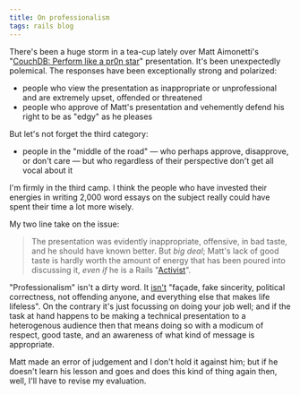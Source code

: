 ```yaml
---
title: On professionalism
tags: rails blog
---
```


There's been a huge storm in a tea-cup lately over Matt Aimonetti's "[CouchDB: Perform like a pr0n star](http://www.slideshare.net/mattetti/couchdb-perform-like-a-pr0n-star)" presentation. It's been unexpectedly polemical. The responses have been exceptionally strong and polarized:

-   people who view the presentation as inappropriate or unprofessional and are extremely upset, offended or threatened
-   people who approve of Matt's presentation and vehemently defend his right to be as "edgy" as he pleases

But let's not forget the third category:

-   people in the "middle of the road" — who perhaps approve, disapprove, or don't care — but who regardless of their perspective don't get all vocal about it

I'm firmly in the third camp. I think the people who have invested their energies in writing 2,000 word essays on the subject really could have spent their time a lot more wisely.

My two line take on the issue:

> The presentation was evidently inappropriate, offensive, in bad taste, and he should have known better. But _big deal_; Matt's lack of good taste is hardly worth the amount of energy that has been poured into discussing it, _even if_ he is a Rails "[Activist](http://rubyonrails.org/activists)".

"Professionalism" isn't a dirty word. It [isn't](http://twitter.com/dhh/status/1631100714) "façade, fake sincerity, political correctness, not offending anyone, and everything else that makes life lifeless". On the contrary it's just focussing on doing your job well; and if the task at hand happens to be making a technical presentation to a heterogenous audience then that means doing so with a modicum of respect, good taste, and an awareness of what kind of message is appropriate.

Matt made an error of judgement and I don't hold it against him; but if he doesn't learn his lesson and goes and does this kind of thing again then, well, I'll have to revise my evaluation.
